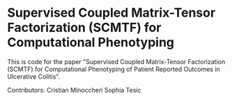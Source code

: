 # Supervised Coupled Matrix-Tensor Factorization (SCMTF) for Computational Phenotyping

This is code for the paper "Supervised Coupled Matrix-Tensor Factorization (SCMTF) for Computational Phenotyping of Patient Reported Outcomes in Ulcerative Colitis". 

Contributors:
Cristian Minoccheri
Sophia Tesic
